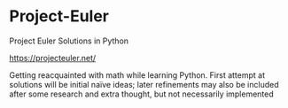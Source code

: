 # Project-Euler

Project Euler Solutions in Python

https://projecteuler.net/

Getting reacquainted with math while learning Python. First attempt at solutions will be initial naïve ideas; later refinements may also be included after some research and extra thought, but not necessarily implemented
